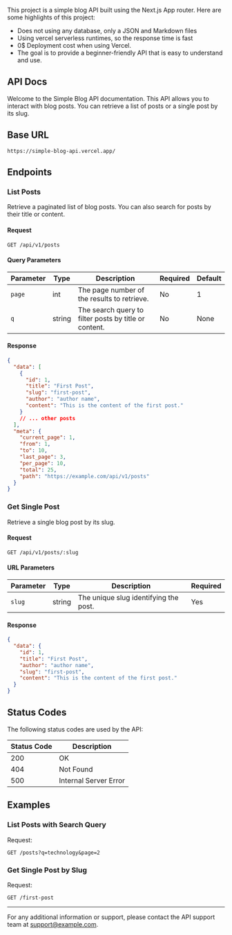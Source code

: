 This project is a simple blog API built using the Next.js App router. Here are some highlights of this project:

- Does not using any database, only a JSON and Markdown files
- Using vercel serverless runtimes, so the response time is fast
- 0$ Deployment cost when using Vercel.
- The goal is to provide a beginner-friendly API that is easy to understand and use.

## API Docs

Welcome to the Simple Blog API documentation. This API allows you to interact with blog posts. You can retrieve a list of posts or a single post by its slug.

## Base URL

```
https://simple-blog-api.vercel.app/
```

## Endpoints

### List Posts

Retrieve a paginated list of blog posts. You can also search for posts by their title or content.

#### Request

```
GET /api/v1/posts
```

#### Query Parameters

| Parameter | Type   | Description                                           | Required | Default |
| --------- | ------ | ----------------------------------------------------- | -------- | ------- |
| `page`    | int    | The page number of the results to retrieve.           | No       | 1       |
| `q`       | string | The search query to filter posts by title or content. | No       | None    |

#### Response

```json
{
  "data": [
    {
      "id": 1,
      "title": "First Post",
      "slug": "first-post",
      "author": "author name",
      "content": "This is the content of the first post."
    }
    // ... other posts
  ],
  "meta": {
    "current_page": 1,
    "from": 1,
    "to": 10,
    "last_page": 3,
    "per_page": 10,
    "total": 25,
    "path": "https://example.com/api/v1/posts"
  }
}
```

### Get Single Post

Retrieve a single blog post by its slug.

#### Request

```
GET /api/v1/posts/:slug
```

#### URL Parameters

| Parameter | Type   | Description                           | Required |
| --------- | ------ | ------------------------------------- | -------- |
| `slug`    | string | The unique slug identifying the post. | Yes      |

#### Response

```json
{
  "data": {
    "id": 1,
    "title": "First Post",
    "author": "author name",
    "slug": "first-post",
    "content": "This is the content of the first post."
  }
}
```

## Status Codes

The following status codes are used by the API:

| Status Code | Description           |
| ----------- | --------------------- |
| 200         | OK                    |
| 404         | Not Found             |
| 500         | Internal Server Error |

## Examples

### List Posts with Search Query

Request:

```
GET /posts?q=technology&page=2
```

### Get Single Post by Slug

Request:

```
GET /first-post
```

---

For any additional information or support, please contact the API support team at support@example.com.
